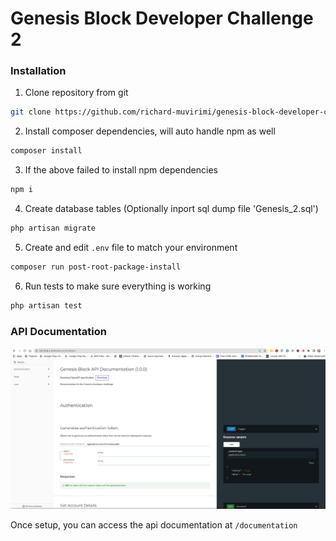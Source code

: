 # Genesis Block Developer Challenge 2

### Installation

1. Clone repository from git

```sh
git clone https://github.com/richard-muvirimi/genesis-block-developer-challenge-2.git
```

2. Install composer dependencies, will auto handle npm as well

```sh
composer install
```

3. If the above failed to install npm dependencies

```sh
npm i
```

4. Create database tables (Optionally inport sql dump file 'Genesis_2.sql')

```sh
php artisan migrate
```

5. Create and edit `.env` file to match your environment

```sh
composer run post-root-package-install
```

6. Run tests to make sure everything is working

```sh  
php artisan test
```

### API Documentation

![API Documentation](/screenshots/Screenshot_1.png)

Once setup, you can access the api documentation at `/documentation`

